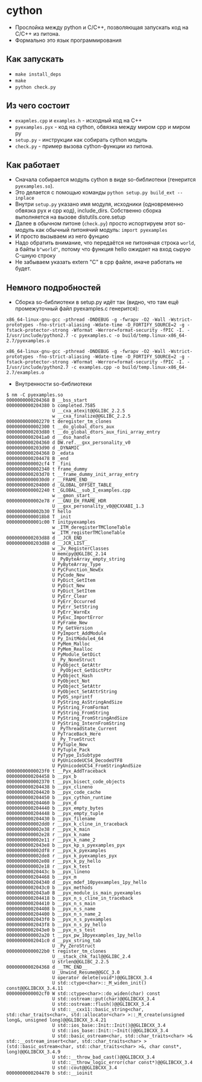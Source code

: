# cython

* Прослойка между python и C/C++, позволяющая запускать код на C/C++ из питона.
* Формально это язык программирования

## Как запускать
* `make install_deps`
* `make`
* `python check.py`

## Из чего состоит
* `exapmles.cpp` и `examples.h` - исходный код на C++
* `pyexamples.pyx` - код на cython, обвязка между миром cpp и миром py
* `setup.py` - инструкции как собирать cython модуль
* `check.py` - пример вызова cython-функции из питона.

## Как работает
* Сначала собирается модуль cython в виде so-библиотеки (генерится `pyexamples.so`). 
* Это делается с помощью команды `python setup.py build_ext --inplace`
* Внутри `setup.py` указано имя модуля, исходники (одновременно обвязка pyx и cpp код), include_dirs. Собственно сборка выполняется на вызове distutils.core.setup
* Далее в обычном питоне (`check.py`) просто испортируем этот so-модуль как обычный питонячий модуль:
`import pyexamples`
* И просто вызываем из него фунцию
* Надо обратить внимание, что передаётся не питонячая строка `world`, а байты `b"world"`, потому что функция hello ожидает на вход сырую C-шную строку
* Не забываем указать extern "C" в cpp файле, иначе работать не будет.

## Немного подробностей
* Сборка so-библиотеки в setup.py идёт так (видно, что там ещё промежуточный файл pyexamples.c генерится):
```
x86_64-linux-gnu-gcc -pthread -DNDEBUG -g -fwrapv -O2 -Wall -Wstrict-prototypes -fno-strict-aliasing -Wdate-time -D_FORTIFY_SOURCE=2 -g -fstack-protector-strong -Wformat -Werror=format-security -fPIC -I. -I/usr/include/python2.7 -c pyexamples.c -o build/temp.linux-x86_64-2.7/pyexamples.o

x86_64-linux-gnu-gcc -pthread -DNDEBUG -g -fwrapv -O2 -Wall -Wstrict-prototypes -fno-strict-aliasing -Wdate-time -D_FORTIFY_SOURCE=2 -g -fstack-protector-strong -Wformat -Werror=format-security -fPIC -I. -I/usr/include/python2.7 -c examples.cpp -o build/temp.linux-x86_64-2.7/examples.o
```

* Внутренности so-библиотеки
```
$ nm -C pyexamples.so
0000000000204368 B __bss_start
0000000000204380 b completed.7585
                 U __cxa_atexit@@GLIBC_2.2.5
                 w __cxa_finalize@@GLIBC_2.2.5
0000000000002270 t deregister_tm_clones
0000000000002300 t __do_global_dtors_aux
0000000000203d80 t __do_global_dtors_aux_fini_array_entry
00000000002041a0 d __dso_handle
0000000000204360 d DW.ref.__gxx_personality_v0
0000000000203d90 d _DYNAMIC
0000000000204368 D _edata
0000000000204478 B _end
0000000000002cf4 T _fini
0000000000002340 t frame_dummy
0000000000203d70 t __frame_dummy_init_array_entry
00000000000030d0 r __FRAME_END__
0000000000204000 d _GLOBAL_OFFSET_TABLE_
0000000000002240 t _GLOBAL__sub_I_examples.cpp
                 w __gmon_start__
0000000000002e78 r __GNU_EH_FRAME_HDR
                 U __gxx_personality_v0@@CXXABI_1.3
0000000000002b30 T hello
00000000000018b8 T _init
0000000000001c00 T initpyexamples
                 w _ITM_deregisterTMCloneTable
                 w _ITM_registerTMCloneTable
0000000000203d88 d __JCR_END__
0000000000203d88 d __JCR_LIST__
                 w _Jv_RegisterClasses
                 U memcpy@@GLIBC_2.14
                 U _PyByteArray_empty_string
                 U PyByteArray_Type
                 U PyCFunction_NewEx
                 U PyCode_New
                 U PyDict_GetItem
                 U PyDict_New
                 U PyDict_SetItem
                 U PyErr_Clear
                 U PyErr_Occurred
                 U PyErr_SetString
                 U PyErr_WarnEx
                 U PyExc_ImportError
                 U PyFrame_New
                 U Py_GetVersion
                 U PyImport_AddModule
                 U Py_InitModule4_64
                 U PyMem_Malloc
                 U PyMem_Realloc
                 U PyModule_GetDict
                 U _Py_NoneStruct
                 U PyObject_GetAttr
                 U _PyObject_GetDictPtr
                 U PyObject_Hash
                 U PyObject_Not
                 U PyObject_SetAttr
                 U PyObject_SetAttrString
                 U PyOS_snprintf
                 U PyString_AsStringAndSize
                 U PyString_FromFormat
                 U PyString_FromString
                 U PyString_FromStringAndSize
                 U PyString_InternFromString
                 U _PyThreadState_Current
                 U PyTraceBack_Here
                 U _Py_TrueStruct
                 U PyTuple_New
                 U PyTuple_Pack
                 U PyType_IsSubtype
                 U PyUnicodeUCS4_DecodeUTF8
                 U PyUnicodeUCS4_FromStringAndSize
00000000000023f0 t __Pyx_AddTraceback
0000000000204458 b __pyx_b
0000000000002370 t __pyx_bisect_code_objects
0000000000204438 b __pyx_clineno
0000000000204420 b __pyx_code_cache
0000000000204450 b __pyx_cython_runtime
0000000000204460 b __pyx_d
0000000000204440 b __pyx_empty_bytes
0000000000204448 b __pyx_empty_tuple
0000000000204430 b __pyx_filename
0000000000002dd0 r __pyx_k_cline_in_traceback
0000000000002e38 r __pyx_k_main
0000000000002e28 r __pyx_k_name
0000000000002e11 r __pyx_k_name_2
00000000002043e8 b __pyx_kp_s_pyexamples_pyx
0000000000002df8 r __pyx_k_pyexamples
0000000000002de8 r __pyx_k_pyexamples_pyx
0000000000002e08 r __pyx_k_py_hello
0000000000002e18 r __pyx_k_test
000000000020443c b __pyx_lineno
0000000000204468 b __pyx_m
0000000000204340 d __pyx_mdef_10pyexamples_1py_hello
00000000002043c0 b __pyx_methods
00000000002043a0 B __pyx_module_is_main_pyexamples
0000000000204418 b __pyx_n_s_cline_in_traceback
0000000000204410 b __pyx_n_s_main
0000000000204408 b __pyx_n_s_name
0000000000204400 b __pyx_n_s_name_2
00000000002043f0 b __pyx_n_s_pyexamples
00000000002043f8 b __pyx_n_s_py_hello
00000000002043e0 b __pyx_n_s_test
0000000000002a20 t __pyx_pw_10pyexamples_1py_hello
00000000002041c0 d __pyx_string_tab
                 U _Py_ZeroStruct
00000000000022b0 t register_tm_clones
                 U __stack_chk_fail@@GLIBC_2.4
                 U strlen@@GLIBC_2.2.5
0000000000204368 d __TMC_END__
                 U _Unwind_Resume@@GCC_3.0
                 U operator delete(void*)@@GLIBCXX_3.4
                 U std::ctype<char>::_M_widen_init() const@@GLIBCXX_3.4.11
0000000000002cf0 W std::ctype<char>::do_widen(char) const
                 U std::ostream::put(char)@@GLIBCXX_3.4
                 U std::ostream::flush()@@GLIBCXX_3.4
                 U std::__cxx11::basic_string<char, std::char_traits<char>, std::allocator<char> >::_M_create(unsigned long&, unsigned long)@@GLIBCXX_3.4.21
                 U std::ios_base::Init::Init()@@GLIBCXX_3.4
                 U std::ios_base::Init::~Init()@@GLIBCXX_3.4
                 U std::basic_ostream<char, std::char_traits<char> >& std::__ostream_insert<char, std::char_traits<char> >(std::basic_ostream<char, std::char_traits<char> >&, char const*, long)@@GLIBCXX_3.4.9
                 U std::__throw_bad_cast()@@GLIBCXX_3.4
                 U std::__throw_logic_error(char const*)@@GLIBCXX_3.4
                 U std::cout@@GLIBCXX_3.4
0000000000204470 b std::__ioinit
```
